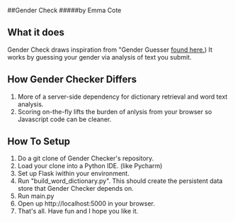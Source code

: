 ##Gender Check
#####by Emma Cote

## What it does
Gender Check draws inspiration from "Gender Guesser [found here.](http://www.hackerfactor.com/GenderGuesser.php))
It works by guessing your gender via analysis of text you submit.

## How Gender Checker Differs
1. More of a server-side dependency for dictionary retrieval and word text analysis.
2. Scoring on-the-fly lifts the burden of anlysis from your browser so Javascript code can be cleaner.


## How To Setup
1. Do a git clone of Gender Checker's repository.
2. Load your clone into a Python IDE. (like Pycharm)
3. Set up Flask iwithin your environment.
4. Run "build_word_dictionary.py". This should create the persistent data store that Gender Checker depends on.
5. Run main.py
6. Open up http://localhost:5000 in your browser.
7. That's all. Have fun and I hope you like it.